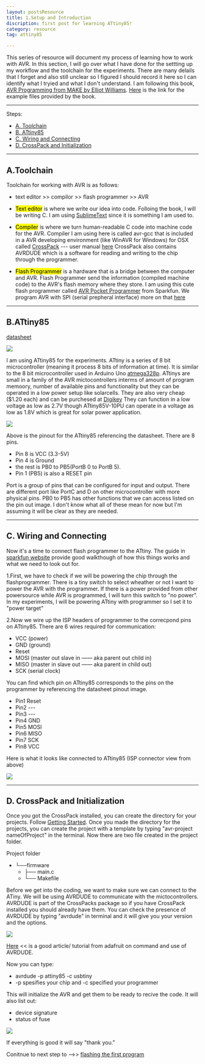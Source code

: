 ```yaml
---
layout: postsResource
title: 1.Setup and Introduction
discription: first post for learning ATtiny85!
category: resource
tag: attiny85

---
```


This series of resource will document my process of learning how to work with AVR. In this section, I will go over what I have done for the settting up my workflow and the toolchain for the experiments. There are many delails that I forget and also still unclear so I figured I should record it here so I can identify what I tryied and what I don't understand. I am following this book, [AVR Programming from MAKE by Elliot Williams](https://www.oreilly.com/library/view/make-avr-programming/9781449356484/). 
[Here](https://github.com/hexagon5un/AVR-Programming) is the link for the example files provided by the book. 

---

Steps:

- [A. Toolchain](#tools)
- [B. ATtiny85](#attiny85)
- [C. Wiring and Connecting](#wiring)
- [D. CrossPack and Initialization](#crosspack)

---
## A.Toolchain <a name="tools"></a>

Toolchain for working with AVR is as follows:

- text editor   >>   compilor   >>   flash programmer   >>   AVR

- <mark>Text editor</mark> is where we write our idea into code. Folloing the book, I will be writing C. I am using [SublimeText](https://www.sublimetext.com/) since it is something I am used to. 

- <mark>Compiler</mark> is where we turn human-readable C code into machine code for the AVR. Compiler I am using here is called avr-gcc that is included in a AVR developing environment (like WinAVR for Windows) for OSX called [CrossPack](https://www.obdev.at/products/crosspack/index.html) --- user manual [here](file:///usr/local/CrossPack-AVR-20131216/manual/index.html) CrossPack also contains AVRDUDE which is a software for reading and writing to the chip through the programmer. 

- <mark>Flash Programmer</mark> is a hardware that is a bridge between the computer and AVR. Flash Programmer send the information (compiled machine code) to the AVR's flash memory where they store. I am using this cute flash programmer called [AVR Pocket Programmer](https://learn.sparkfun.com/tutorials/pocket-avr-programmer-hookup-guide/all) from Sparkfun. We program AVR with SPI (serial prepheral interface) more on that [here](https://learn.sparkfun.com/tutorials/pocket-avr-programmer-hookup-guide/all)


---

## B.ATtiny85  <a name="attiny85"></a> 

[datasheet](http://ww1.microchip.com/downloads/en/DeviceDoc/Atmel-2586-AVR-8-bit-Microcontroller-ATtiny25-ATtiny45-ATtiny85_Datasheet.pdf)

<div class="dataimage2">
	<img src="{{site.baseurl}}/assets/img/resource/attiny85/attinychip.jpg">
</div>

I am using ATtiny85 for the experiments. ATtiny is a series of 8 bit microcontroller (meaning it process 8 bits of information at time). It is similar to the 8 bit microcontroller used in Arduino Uno [atmega328p](https://www.microchip.com/wwwproducts/en/ATmega328P). ATtinys are small in a family of the AVR mictocontrollers interms of amount of program memoory, number of available pins and functionality but they can be operated in a low power setup like solarcells. They are also very cheap ($1.20 each) and can be purchesed at [Digikey](https://www.digikey.com/product-detail/en/microchip-technology/ATTINY85-20PU/ATTINY85-20PU-ND/735469) They can function in a low voltage as low as 2.7V though ATtiny85V-10PU can operate in a voltage as low as 1.8V which is great for solar power application. 

<div class="dataimage2">
	<img src="{{site.baseurl}}/assets/img/resource/attiny85/pinout.png">
</div>

Above is the pinout for the ATtiny85 referencing the datasheet. There are 8 pins. 
- Pin 8 is VCC (3.3-5V)
- Pin 4 is Ground
- the rest is PB0 to PB5(PortB 0 to PortB 5). 
- Pin 1 (PB5) is also a RESET pin

Port is a group of pins that can be configured for input and output. There are different port like PortC and D on other microcontroller with more physical pins. PB0 to PB5 has other functions that we can access listed on the pin out image. I don't know what all of these mean for now but I'm assuming it will be clear as they are needed.


---

## C. Wiring and Connecting <a name="wiring"></a>

Now it's a time to connect flash programmer to the ATtiny. The guide in [sparkfun website](https://learn.sparkfun.com/tutorials/pocket-avr-programmer-hookup-guide/all) provide good walkthough of how this things works and what we need to look out for.

1.First, we have to check if we will be powering the chip through the flashprogrammer. There is a tiny switch to select wheather or not I want to power the AVR with the programmer. If there is a power provided from other powersource while AVR is programmed, I will turn this switch to "no power". In my experiments, I will be powering ATtiny with programmer so I set it to "power target"

2.Now we wire up the ISP headers of programmer to the correcpond pins on ATtiny85. There are 6 wires required for communication:

- VCC (power)
- GND (ground)
- Reset 
- MOSI (master out slave in —— aka parent out child in)
- MISO (master in slave out —— aka parent in child out)
- SCK (serial clock)

You can find which pin on ATtiny85 corresponds to the pins on the programmer by referencing the datasheet pinout image. 

- Pin1 Reset
- Pin2 ---
- Pin3 ---
- Pin4 GND
- Pin5 MOSI
- Pin6 MISO
- Pin7 SCK
- Pin8 VCC

Here is what it looks like connected to ATtiny85 (ISP connector view from above)

<div class="dataimage2">
	<img src="{{site.baseurl}}/assets/img/resource/attiny85/wiringisp.png">
</div>

---

## D. CrossPack and Initialization <a name="crosspack"></a>

Once you got the CrossPack installed, you can create the directory for your projects. Follow [Getting Started](file:///usr/local/CrossPack-AVR-20131216/manual/gettingstarted.html). Once you made the directory for the projects, you can create the project with a template by typing "avr-project nameOfProject" in the terminal.
Now there are two file created in the project folder.

Project folder<br>
- └──firmware
  -   ├── main.c<br>
  -   └── Makefile

Before we get into the coding, we want to make sure we can connect to the ATiny. We will be using AVRDUDE to communicate with the mictocontrollers. AVRDUDE is part of the CrossPacks package so if you have CrossPack installed you should already have them. You can check the presence of AVRDUDE by typing "avrdude" in terminal and it will give you your version and the options. 

<div class="dataimage2">
	<img src="{{site.baseurl}}/assets/img/resource/attiny85/avrdudeoption.png">
</div>

<a href="https://www.ladyada.net/learn/avr/avrdude.html">Here</a> << is a good article/ tutorial from adafruit on command and use of AVRDUDE.

Now you can type:
- avrdude -p attiny85 -c usbtiny
- -p spesifies your chip and -c specified your programmer 

This will initialize the AVR and get them to be ready to recive the code. It will also list out:
- device signature
- status of fuse

<div class="dataimage2">
	<img src="{{site.baseurl}}/assets/img/resource/attiny85/avrdudeinitial.png">
</div>

If everything is good it will say "thank you."

Conitnue to next step to -->> [flashing the first program](/resource/2020/03/26/firstprogram.html)







